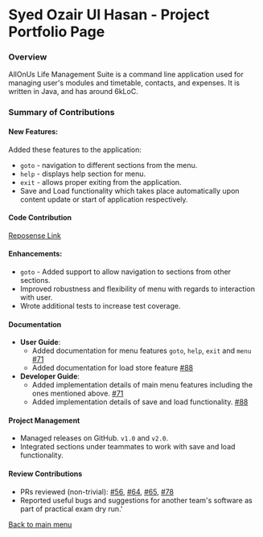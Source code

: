 # Syed Ozair Ul Hasan - Project Portfolio Page
### Overview
AllOnUs Life Management Suite is a command line application used for managing user's 
modules and timetable, contacts, and expenses. It is written in Java, and has around 6kLoC.

### Summary of Contributions
#### New Features:
Added these features to the application:
* `goto` - navigation to different sections from the menu.
* `help` - displays help section for menu.
* `exit` - allows proper exiting from the application.
* Save and Load functionality which takes place automatically upon content update or start of application respectively.

#### Code Contribution
[Reposense Link](https://nus-cs2113-ay2122s2.github.io/tp-dashboard/?search=&sort=groupTitle&sortWithin=title&timeframe=commit&mergegroup=&groupSelect=groupByRepos&breakdown=true&checkedFileTypes=docs~functional-code~test-code~other&since=2022-02-18&tabOpen=true&tabType=authorship&tabAuthor=OzairHasan&tabRepo=AY2122S2-CS2113-F10-4%2Ftp%5Bmaster%5D&authorshipIsMergeGroup=false&authorshipFileTypes=docs~functional-code~test-code&authorshipIsBinaryFileTypeChecked=false)

#### Enhancements:
* `goto` - Added support to allow navigation to sections from other sections.
* Improved robustness and flexibility of menu with regards to interaction with user. 
* Wrote additional tests to increase test coverage. 

#### Documentation
* **User Guide**:
  * Added documentation for menu features `goto`, `help`, `exit` and `menu` [#71](https://github.com/AY2122S2-CS2113-F10-4/tp/pull/71)
  * Added documentation for load store feature [#88](https://github.com/AY2122S2-CS2113-F10-4/tp/pull/88)
* **Developer Guide**:
  * Added implementation details of main menu features including the ones mentioned above. [#71](https://github.com/AY2122S2-CS2113-F10-4/tp/pull/71)
  * Added implementation details of save and load functionality. [#88](https://github.com/AY2122S2-CS2113-F10-4/tp/pull/88)

#### Project Management
* Managed releases on GitHub. `v1.0` and `v2.0`.
* Integrated sections under teammates to work with save and load functionality. 

#### Review Contributions
* PRs reviewed (non-trivial): [#56](https://github.com/AY2122S2-CS2113-F10-4/tp/pull/56), [#64](https://github.com/AY2122S2-CS2113-F10-4/tp/pull/64), [#65](https://github.com/AY2122S2-CS2113-F10-4/tp/pull/65), [#78](https://github.com/AY2122S2-CS2113-F10-4/tp/pull/78)
* Reported useful bugs and suggestions for another team's software as part of practical exam dry run.'

[Back to main menu](https://ay2122s2-cs2113-f10-4.github.io/tp/)
